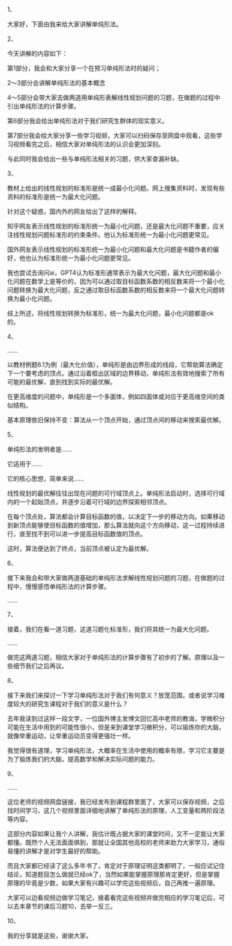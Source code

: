 1、

大家好，下面由我来给大家讲解单纯形法。

2、

今天讲解的内容如下：

第1部分，我会和大家分享一个在预习单纯形法时的疑问；

2～3部分会讲解单纯形法的基本概念

4～5部分会带大家去做两道用单纯形表解线性规划问题的习题，在做题的过程中引出单纯形法的计算步骤。

第6部分我会给出单纯形法对于我们研究生群体的现实意义。

第7部分我会给大家分享一些学习视频，大家可以扫码保存至网盘中观看，这些学习视频看完之后，相信大家对单纯形法的认识会更加深刻。

与此同时我会给出一些与单纯形法相关的习题，供大家查漏补缺。

3、

教材上给出的线性规划的标准形是统一成最小化问题。网上搜集资料时，发现有些资料的标准形是统一为最大化问题。

针对这个疑惑，国内外的网友给出了这样的解释。

知乎网友表示线性规划的标准形统一为最小化问题，还是最大化问题不重要，应关注线性规划问题标准形的约束条件。他认为标准形统一为最小化问题更常见。

国外网友表示线性规划的标准形统一为最小化问题和最大化问题是书籍作者的偏好，他也认为标准形统一为最小化问题更常见。

我也尝试去询问ai，GPT4认为标准形通常表示为最大化问题，最大化问题和最小化问题在数学上是等价的，因为可以通过取目标函数系数的相反数来将一个最小化问题转换为最大化问题，反之通过取目标函数系数的相反数来将一个最大化问题转换为最小化问题。

综上所述，将线性规划转换为标准形，统一为最大化问题，最小化问题都是ok的。


4、

......

以教材例题6.1为例（最大化价值），单纯形是由边界形成的线段，它帮助算法确定下一个要考虑的顶点。通过沿着框出区域的边界移动，单纯形法有效地搜索了所有可能的最优解，直到找到实际的最优解。

在更高维度的问题中，单纯形是一个多面体，例如四面体或对应于更高维空间的类似结构。

基本原理依旧保持不变：算法从一个顶点开始，通过顶点间的移动来搜索最优解。

5、

单纯形法的发明者是......

它适用于......

它的核心思想，简单来说......

线性规划的最优解往往出现在问题的可行域顶点上。单纯形法启动时，选择可行域内的一个起始顶点，并逐步沿着可行域的边界探索相邻顶点。

在每个顶点处，算法都会计算目标函数的值，以决定下一步的移动方向。如果移动到新顶点能够使目标函数的值增加，那么算法就向这个方向移动，这一过程持续进行，直至找不到可以进一步提高目标函数值的顶点。

这时，算法便达到了终点，当前顶点被认定为最优解。

6、

接下来我会和带大家做两道基础的单纯形法求解线性规划问题的习题，在做题的过程中，慢慢感悟单纯形法的计算步骤。

......

7、

接着，我们在看一道习题，这道习题化标准形，我们将其统一为最大化问题。

......

做完这两道习题，相信大家对于单纯形法的计算步骤有了初步的了解。原理以及一些细节我们之后再议。

8、

接下来我们来探讨一下学习单纯形法对于我们有何意义？放宽范围，或者说学习难度较大的研究生课程对于我们的意义是什么？

去年我读到过这样一段文字，一位国外博主发博文回忆高中老师的教诲，学微积分可能在生活中用到的可能性很小，但是来到课堂学习微积分，可以锻炼你的大脑，就像举重运动，让举重运动员变得更强壮一样。

我觉得很有道理，学习单纯形法，大概率在生活中使用的概率有限，学习它主要是为了锻炼我们的大脑，提高数学和解决实际问题的能力。

9、

......

这位老师的视频网盘链接，我已经发布到课程群里面了，大家可以保存视频，之后找时间学习，这几个视频里面详细地讲解了单纯形法的原理，人工变量和两阶段法等内容。

这部分内容如果让我个人讲解，我估计既占据大家的课堂时间，又不一定能让大家都懂。既然个人无法面面俱到，那就让全国其他高校的老师来助力大家学习，通俗易懂的讲解才是对学生最好的帮助。

而且大家都已经读了这么多年书了，肯定对于原理证明这类都明了，一般应试记住结论，知道题目怎么做就已经ok了，当然如果能掌握原理那肯定更好，但是掌握原理的毕竟是少数，如果大家有兴趣可以学完这些视频后，自己再推一遍原理。

大家可以边看视频边做学习笔记，接着看完这些视频并做完相应的学习笔记后，可以去本章节的课后习题10，去举一反三。

10、

我的分享就是这些，谢谢大家。
